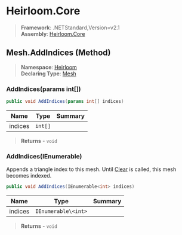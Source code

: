 # Heirloom.Core

> **Framework**: .NETStandard,Version=v2.1  
> **Assembly**: [Heirloom.Core][0]

## Mesh.AddIndices (Method)

> **Namespace**: [Heirloom][0]  
> **Declaring Type**: [Mesh][1]

### AddIndices(params int[])

```cs
public void AddIndices(params int[] indices)
```

| Name    | Type    | Summary |
|---------|---------|---------|
| indices | `int[]` |         |

> **Returns** - `void`

### AddIndices(IEnumerable<int>)

Appends a triangle index to this mesh. Until [Clear][2] is called, this mesh becomes indexed.

```cs
public void AddIndices(IEnumerable<int> indices)
```

| Name    | Type                | Summary |
|---------|---------------------|---------|
| indices | `IEnumerable\<int>` |         |

> **Returns** - `void`

[0]: ../../../Heirloom.Core.md
[1]: ../Mesh.md
[2]: Clear.md
